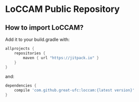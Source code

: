 # LoCCAM Public Repository


## How to import LoCCAM?

Add it to your build.gradle with:
```gradle
allprojects {
    repositories {
        maven { url "https://jitpack.io" }
    }
}
```
and:

```gradle
dependencies {
    compile 'com.github.great-ufc:loccam:{latest version}'
}
```
